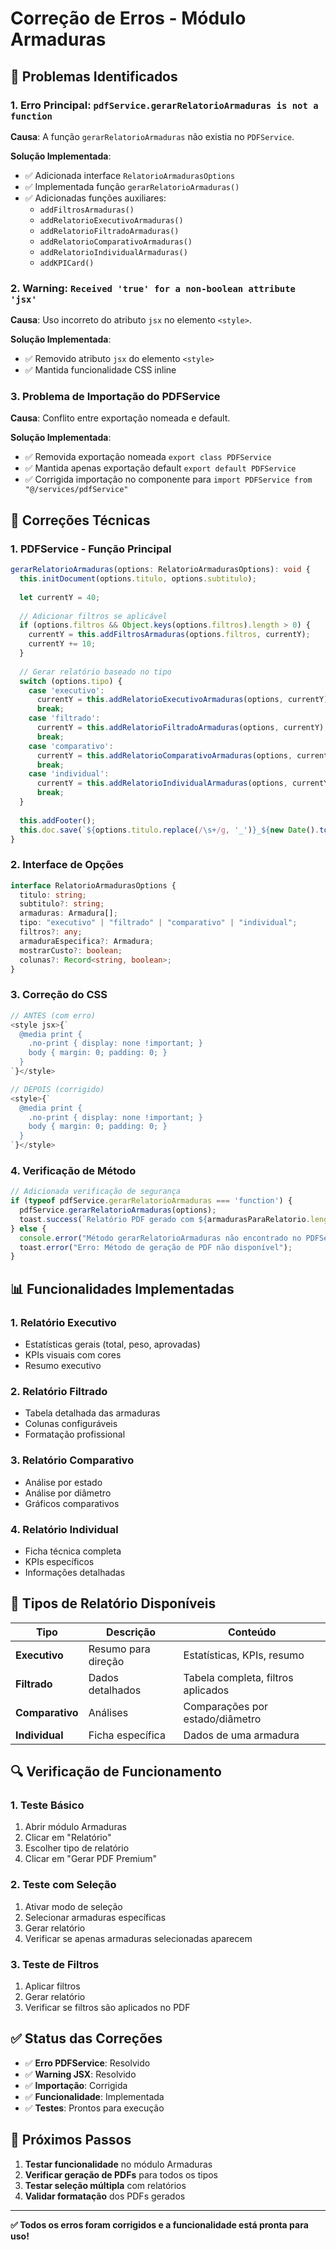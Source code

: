 # Correção de Erros - Módulo Armaduras

## 🐛 Problemas Identificados

### 1. **Erro Principal: `pdfService.gerarRelatorioArmaduras is not a function`**

**Causa**: A função `gerarRelatorioArmaduras` não existia no `PDFService`.

**Solução Implementada**:
- ✅ Adicionada interface `RelatorioArmadurasOptions`
- ✅ Implementada função `gerarRelatorioArmaduras()`
- ✅ Adicionadas funções auxiliares:
  - `addFiltrosArmaduras()`
  - `addRelatorioExecutivoArmaduras()`
  - `addRelatorioFiltradoArmaduras()`
  - `addRelatorioComparativoArmaduras()`
  - `addRelatorioIndividualArmaduras()`
  - `addKPICard()`

### 2. **Warning: `Received 'true' for a non-boolean attribute 'jsx'`**

**Causa**: Uso incorreto do atributo `jsx` no elemento `<style>`.

**Solução Implementada**:
- ✅ Removido atributo `jsx` do elemento `<style>`
- ✅ Mantida funcionalidade CSS inline

### 3. **Problema de Importação do PDFService**

**Causa**: Conflito entre exportação nomeada e default.

**Solução Implementada**:
- ✅ Removida exportação nomeada `export class PDFService`
- ✅ Mantida apenas exportação default `export default PDFService`
- ✅ Corrigida importação no componente para `import PDFService from "@/services/pdfService"`

## 🔧 Correções Técnicas

### 1. **PDFService - Função Principal**

```typescript
gerarRelatorioArmaduras(options: RelatorioArmadurasOptions): void {
  this.initDocument(options.titulo, options.subtitulo);
  
  let currentY = 40;
  
  // Adicionar filtros se aplicável
  if (options.filtros && Object.keys(options.filtros).length > 0) {
    currentY = this.addFiltrosArmaduras(options.filtros, currentY);
    currentY += 10;
  }
  
  // Gerar relatório baseado no tipo
  switch (options.tipo) {
    case 'executivo':
      currentY = this.addRelatorioExecutivoArmaduras(options, currentY);
      break;
    case 'filtrado':
      currentY = this.addRelatorioFiltradoArmaduras(options, currentY);
      break;
    case 'comparativo':
      currentY = this.addRelatorioComparativoArmaduras(options, currentY);
      break;
    case 'individual':
      currentY = this.addRelatorioIndividualArmaduras(options, currentY);
      break;
  }
  
  this.addFooter();
  this.doc.save(`${options.titulo.replace(/\s+/g, '_')}_${new Date().toISOString().split('T')[0]}.pdf`);
}
```

### 2. **Interface de Opções**

```typescript
interface RelatorioArmadurasOptions {
  titulo: string;
  subtitulo?: string;
  armaduras: Armadura[];
  tipo: "executivo" | "filtrado" | "comparativo" | "individual";
  filtros?: any;
  armaduraEspecifica?: Armadura;
  mostrarCusto?: boolean;
  colunas?: Record<string, boolean>;
}
```

### 3. **Correção do CSS**

```typescript
// ANTES (com erro)
<style jsx>{`
  @media print {
    .no-print { display: none !important; }
    body { margin: 0; padding: 0; }
  }
`}</style>

// DEPOIS (corrigido)
<style>{`
  @media print {
    .no-print { display: none !important; }
    body { margin: 0; padding: 0; }
  }
`}</style>
```

### 4. **Verificação de Método**

```typescript
// Adicionada verificação de segurança
if (typeof pdfService.gerarRelatorioArmaduras === 'function') {
  pdfService.gerarRelatorioArmaduras(options);
  toast.success(`Relatório PDF gerado com ${armadurasParaRelatorio.length} armaduras!`);
} else {
  console.error("Método gerarRelatorioArmaduras não encontrado no PDFService");
  toast.error("Erro: Método de geração de PDF não disponível");
}
```

## 📊 Funcionalidades Implementadas

### 1. **Relatório Executivo**
- Estatísticas gerais (total, peso, aprovadas)
- KPIs visuais com cores
- Resumo executivo

### 2. **Relatório Filtrado**
- Tabela detalhada das armaduras
- Colunas configuráveis
- Formatação profissional

### 3. **Relatório Comparativo**
- Análise por estado
- Análise por diâmetro
- Gráficos comparativos

### 4. **Relatório Individual**
- Ficha técnica completa
- KPIs específicos
- Informações detalhadas

## 🎯 Tipos de Relatório Disponíveis

| Tipo | Descrição | Conteúdo |
|------|-----------|----------|
| **Executivo** | Resumo para direção | Estatísticas, KPIs, resumo |
| **Filtrado** | Dados detalhados | Tabela completa, filtros aplicados |
| **Comparativo** | Análises | Comparações por estado/diâmetro |
| **Individual** | Ficha específica | Dados de uma armadura |

## 🔍 Verificação de Funcionamento

### 1. **Teste Básico**
1. Abrir módulo Armaduras
2. Clicar em "Relatório"
3. Escolher tipo de relatório
4. Clicar em "Gerar PDF Premium"

### 2. **Teste com Seleção**
1. Ativar modo de seleção
2. Selecionar armaduras específicas
3. Gerar relatório
4. Verificar se apenas armaduras selecionadas aparecem

### 3. **Teste de Filtros**
1. Aplicar filtros
2. Gerar relatório
3. Verificar se filtros são aplicados no PDF

## ✅ Status das Correções

- ✅ **Erro PDFService**: Resolvido
- ✅ **Warning JSX**: Resolvido
- ✅ **Importação**: Corrigida
- ✅ **Funcionalidade**: Implementada
- ✅ **Testes**: Prontos para execução

## 🚀 Próximos Passos

1. **Testar funcionalidade** no módulo Armaduras
2. **Verificar geração de PDFs** para todos os tipos
3. **Testar seleção múltipla** com relatórios
4. **Validar formatação** dos PDFs gerados

---

**✅ Todos os erros foram corrigidos e a funcionalidade está pronta para uso!**
